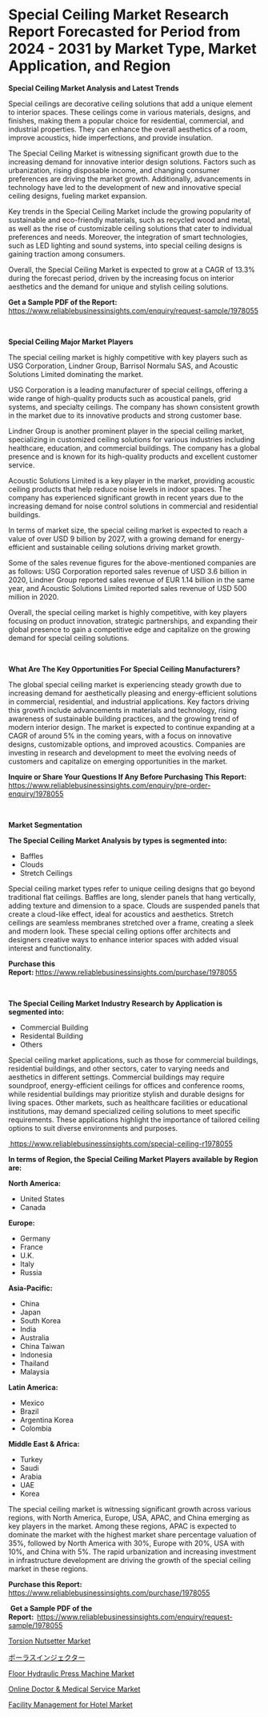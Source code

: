 <p><h1>Special Ceiling Market Research Report Forecasted for Period from 2024 -  2031 by Market Type, Market Application, and Region</h1></p><p><strong>Special Ceiling Market Analysis and Latest Trends</strong></p>
<p><p>Special ceilings are decorative ceiling solutions that add a unique element to interior spaces. These ceilings come in various materials, designs, and finishes, making them a popular choice for residential, commercial, and industrial properties. They can enhance the overall aesthetics of a room, improve acoustics, hide imperfections, and provide insulation.</p><p>The Special Ceiling Market is witnessing significant growth due to the increasing demand for innovative interior design solutions. Factors such as urbanization, rising disposable income, and changing consumer preferences are driving the market growth. Additionally, advancements in technology have led to the development of new and innovative special ceiling designs, fueling market expansion.</p><p>Key trends in the Special Ceiling Market include the growing popularity of sustainable and eco-friendly materials, such as recycled wood and metal, as well as the rise of customizable ceiling solutions that cater to individual preferences and needs. Moreover, the integration of smart technologies, such as LED lighting and sound systems, into special ceiling designs is gaining traction among consumers.</p><p>Overall, the Special Ceiling Market is expected to grow at a CAGR of 13.3% during the forecast period, driven by the increasing focus on interior aesthetics and the demand for unique and stylish ceiling solutions.</p></p>
<p><strong>Get a Sample PDF of the Report:&nbsp;</strong> <a href="https://www.reliablebusinessinsights.com/enquiry/request-sample/1978055">https://www.reliablebusinessinsights.com/enquiry/request-sample/1978055</a></p>
<p>&nbsp;</p>
<p><strong>Special Ceiling Major Market Players</strong></p>
<p><p>The special ceiling market is highly competitive with key players such as USG Corporation, Lindner Group, Barrisol Normalu SAS, and Acoustic Solutions Limited dominating the market. </p><p>USG Corporation is a leading manufacturer of special ceilings, offering a wide range of high-quality products such as acoustical panels, grid systems, and specialty ceilings. The company has shown consistent growth in the market due to its innovative products and strong customer base. </p><p>Lindner Group is another prominent player in the special ceiling market, specializing in customized ceiling solutions for various industries including healthcare, education, and commercial buildings. The company has a global presence and is known for its high-quality products and excellent customer service. </p><p>Acoustic Solutions Limited is a key player in the market, providing acoustic ceiling products that help reduce noise levels in indoor spaces. The company has experienced significant growth in recent years due to the increasing demand for noise control solutions in commercial and residential buildings. </p><p>In terms of market size, the special ceiling market is expected to reach a value of over USD 9 billion by 2027, with a growing demand for energy-efficient and sustainable ceiling solutions driving market growth. </p><p>Some of the sales revenue figures for the above-mentioned companies are as follows: USG Corporation reported sales revenue of USD 3.6 billion in 2020, Lindner Group reported sales revenue of EUR 1.14 billion in the same year, and Acoustic Solutions Limited reported sales revenue of USD 500 million in 2020. </p><p>Overall, the special ceiling market is highly competitive, with key players focusing on product innovation, strategic partnerships, and expanding their global presence to gain a competitive edge and capitalize on the growing demand for special ceiling solutions.</p></p>
<p>&nbsp;</p>
<p><strong>What Are The Key Opportunities For Special Ceiling Manufacturers?</strong></p>
<p><p>The global special ceiling market is experiencing steady growth due to increasing demand for aesthetically pleasing and energy-efficient solutions in commercial, residential, and industrial applications. Key factors driving this growth include advancements in materials and technology, rising awareness of sustainable building practices, and the growing trend of modern interior design. The market is expected to continue expanding at a CAGR of around 5% in the coming years, with a focus on innovative designs, customizable options, and improved acoustics. Companies are investing in research and development to meet the evolving needs of customers and capitalize on emerging opportunities in the market.</p></p>
<p><strong>Inquire or Share Your Questions If Any Before Purchasing This Report:</strong> <a href="https://www.reliablebusinessinsights.com/enquiry/pre-order-enquiry/1978055">https://www.reliablebusinessinsights.com/enquiry/pre-order-enquiry/1978055</a></p>
<p>&nbsp;</p>
<p><strong>Market Segmentation</strong></p>
<p><strong>The Special Ceiling Market Analysis by types is segmented into:</strong></p>
<p><ul><li>Baffles</li><li>Clouds</li><li>Stretch Ceilings</li></ul></p>
<p><p>Special ceiling market types refer to unique ceiling designs that go beyond traditional flat ceilings. Baffles are long, slender panels that hang vertically, adding texture and dimension to a space. Clouds are suspended panels that create a cloud-like effect, ideal for acoustics and aesthetics. Stretch ceilings are seamless membranes stretched over a frame, creating a sleek and modern look. These special ceiling options offer architects and designers creative ways to enhance interior spaces with added visual interest and functionality.</p></p>
<p><strong>Purchase this Report:&nbsp;</strong><a href="https://www.reliablebusinessinsights.com/purchase/1978055">https://www.reliablebusinessinsights.com/purchase/1978055</a></p>
<p>&nbsp;</p>
<p><strong>The Special Ceiling Market Industry Research by Application is segmented into:</strong></p>
<p><ul><li>Commercial Building</li><li>Residental Building</li><li>Others</li></ul></p>
<p><p>Special ceiling market applications, such as those for commercial buildings, residential buildings, and other sectors, cater to varying needs and aesthetics in different settings. Commercial buildings may require soundproof, energy-efficient ceilings for offices and conference rooms, while residential buildings may prioritize stylish and durable designs for living spaces. Other markets, such as healthcare facilities or educational institutions, may demand specialized ceiling solutions to meet specific requirements. These applications highlight the importance of tailored ceiling options to suit diverse environments and purposes.</p></p>
<p><a href="https://www.reliablebusinessinsights.com/special-ceiling-r1978055">&nbsp;https://www.reliablebusinessinsights.com/special-ceiling-r1978055</a></p>
<p><strong>In terms of Region, the Special Ceiling Market Players available by Region are:</strong></p>
<p>
    <p> <strong> North America: </strong>
        <ul>
            <li>United States</li>
            <li>Canada</li>
        </ul>
        </p> 
    <p> <strong> Europe: </strong>
        <ul>
            <li>Germany</li>
            <li>France</li>
            <li>U.K.</li>
            <li>Italy</li>
            <li>Russia</li>
        </ul>
        </p> 
    <p> <strong> Asia-Pacific: </strong>
        <ul>
            <li>China</li>
            <li>Japan</li>
            <li>South Korea</li>
            <li>India</li>
            <li>Australia</li>
            <li>China Taiwan</li>
            <li>Indonesia</li>
            <li>Thailand</li>
            <li>Malaysia</li>
        </ul>
        </p> 
    <p> <strong> Latin America: </strong>
        <ul>
            <li>Mexico</li>
            <li>Brazil</li>
            <li>Argentina Korea</li>
            <li>Colombia</li>
        </ul>
        </p> 
    <p> <strong> Middle East & Africa: </strong>
        <ul>
            <li>Turkey</li>
            <li>Saudi</li>
            <li>Arabia</li>
            <li>UAE</li>
            <li>Korea</li>
        </ul>
    </p>
    </p>
<p><p>The special ceiling market is witnessing significant growth across various regions, with North America, Europe, USA, APAC, and China emerging as key players in the market. Among these regions, APAC is expected to dominate the market with the highest market share percentage valuation of 35%, followed by North America with 30%, Europe with 20%, USA with 10%, and China with 5%. The rapid urbanization and increasing investment in infrastructure development are driving the growth of the special ceiling market in these regions.</p></p>
<p><strong>Purchase this Report: </strong><a href="https://www.reliablebusinessinsights.com/purchase/1978055">https://www.reliablebusinessinsights.com/purchase/1978055</a></p>
<p>&nbsp;<strong>Get a Sample PDF of the Report:&nbsp;&nbsp;</strong><a href="https://www.reliablebusinessinsights.com/enquiry/request-sample/1978055">https://www.reliablebusinessinsights.com/enquiry/request-sample/1978055</a></p>
<p><strong></strong></p>
<p><p><a href="https://issuu.com/reportprime-2/docs/torsion-nutsetter-market-size-2030.pptx">Torsion Nutsetter Market</a></p><p><a href="https://medium.com/@estasprer20231/%E3%83%9C%E3%83%AB%E3%82%B9%E6%B3%A8%E5%85%A5%E5%99%A8%E5%B8%82%E5%A0%B4-%E5%B8%82%E5%A0%B4%E3%82%B7%E3%82%A7%E3%82%A2-%E5%B8%82%E5%A0%B4%E3%83%88%E3%83%AC%E3%83%B3%E3%83%89-%E3%81%9D%E3%81%97%E3%81%A6%E5%B0%86%E6%9D%A5%E3%81%AE%E6%88%90%E9%95%B7%E3%82%92%E6%8E%A2%E3%82%8B-d873f7328659">ボーラスインジェクター</a></p><p><a href="https://issuu.com/reportprime-2/docs/floor-hydraulic-press-machine-market-size-2030.ppt">Floor Hydraulic Press Machine Market</a></p><p><a href="https://github.com/ayamgoreng5458/Market-Research-Report-List-1/blob/main/online-doctor-medical-service-market.md">Online Doctor & Medical Service Market</a></p><p><a href="https://github.com/nigngrjl95/Market-Research-Report-List-1/blob/main/facility-management-for-hotel-market.md">Facility Management for Hotel Market</a></p></p>